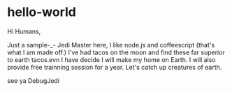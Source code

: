 # hello-world
Hi Humans,

Just a sample-_-
Jedi Master here, I like node.js and coffeescript (that's what I am made off.)
I've had tacos on the moon and find these far superior to earth tacos.evn
I have decide I will make my home on Earth. I will also provide free trainning session for a year.
Let's catch up creatures of earth.

see ya
DebugJedi

